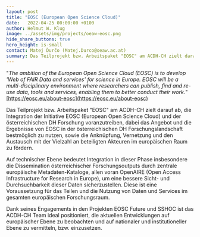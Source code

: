 ```yaml
---
layout: post
title: "EOSC (European Open Science Cloud)"
date:   2022-04-25 00:00:00 +0100
author: Helmut W. Klug
image: ../assets/img/projects/oeaw-eosc.png
hide_share_buttons: true
hero_height: is-small
contact: Matej Ďurčo (Matej.Durco@oeaw.ac.at)
summary: Das Teilprojekt bzw. Arbeitspaket "EOSC" am ACDH-CH zielt darauf ab, die Integration der Initiative EOSC (European Open Science Cloud) und der österreichischen DH Forschung voranzutreiben.
---
```

"*The ambition of the European Open Science Cloud (EOSC) is to develop 'Web of FAIR Data and services' for science in Europe. EOSC will be a multi-disciplinary environment where researchers can publish, find and re-use data, tools and services, enabling them to better conduct their work.*"
[https://eosc.eu/about-eosc](https://eosc.eu/about-eosc)

Das Teilprojekt bzw. Arbeitspaket "EOSC" am ACDH-CH zielt darauf ab, die Integration der Initiative EOSC (European Open Science Cloud) und der österreichischen DH Forschung voranzutreiben, dabei das Angebot und die Ergebnisse von EOSC in der österreichischen DH Forschungslandschaft bestmöglich zu nutzen, sowie die Anknüpfung, Vernetzung und den Austausch mit der Vielzahl an beteiligten Akteuren im europäischen Raum zu fördern.

Auf technischer Ebene bedeutet Integration in dieser Phase insbesondere die Dissemination österreichischer Forschungsoutputs durch zentrale europäische Metadaten-Kataloge, allen voran OpenAIRE (Open Access Infrastructure for Research in Europe), um eine bessere Sicht- und Durchsuchbarkeit dieser Daten sicherzustellen. Diese ist eine Voraussetzung für das Teilen und die Nutzung von Daten und Services im gesamten europäischen Forschungsraum. 

Dank seines Engagements in den Projekten EOSC Future und SSHOC ist das ACDH-CH Team ideal positioniert, die aktuellen Entwicklungen auf europäischer Ebene zu beobachten und auf nationaler und institutioneller Ebene zu vermitteln, bzw. einzusetzen.
